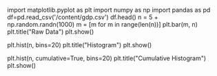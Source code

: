 import matplotlib.pyplot as plt
import numpy as np
import pandas as pd 
df=pd.read_csv('/content/gdp.csv')
df.head()
n = 5 + np.random.randn(1000)
m = [m for m in range(len(n))]
plt.bar(m, n)
plt.title("Raw Data")
plt.show()

plt.hist(n, bins=20)
plt.title("Histogram")
plt.show()

plt.hist(n, cumulative=True, bins=20)
plt.title("Cumulative Histogram")
plt.show()
